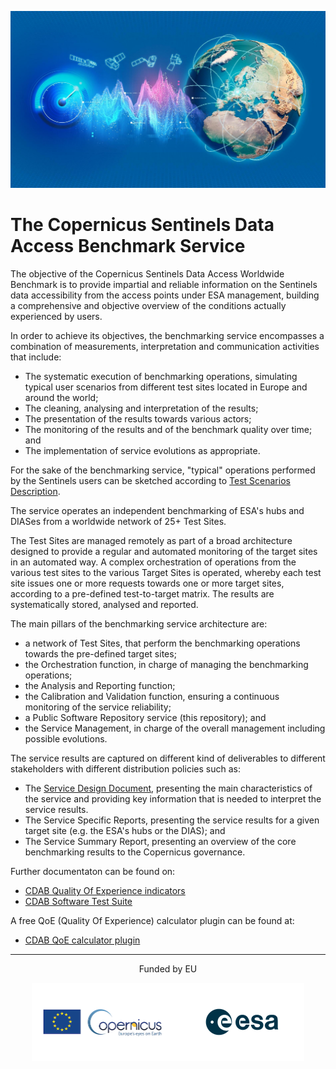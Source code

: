 
![CDAB logo](docs/images/cdab-logo.jpg)

# The Copernicus Sentinels Data Access Benchmark Service

The objective of the Copernicus Sentinels Data Access Worldwide Benchmark is to provide impartial and reliable information on the Sentinels data accessibility from the access points under ESA management, building a comprehensive and objective overview of the conditions actually experienced by users.

In order to achieve its objectives, the benchmarking service encompasses a combination of measurements, interpretation and communication activities that include:
* The systematic execution of benchmarking operations, simulating typical user scenarios from different test sites located in Europe and around the world;
* The cleaning, analysing and interpretation of the results;
* The presentation of the results towards various actors;
* The monitoring of the results and of the benchmark quality over time; and
* The implementation of service evolutions as appropriate.

For the sake of the benchmarking service, "typical" operations performed by the Sentinels users can be sketched according to [Test Scenarios Description](https://github.com/esa-cdab/cdab-testsuite/wiki/Test-Scenarios-Description).

The service operates an independent benchmarking of ESA's hubs and DIASes from a worldwide network of 25+ Test Sites.

The Test Sites are managed remotely as part of a broad architecture designed to provide a regular and automated monitoring of the target sites in an automated way. A complex orchestration of operations from the various test sites to the various Target Sites is operated, whereby each test site issues one or more requests towards one or more target sites, according to a pre-defined test-to-target matrix. The results are systematically stored, analysed and reported.

The main pillars of the benchmarking service architecture are:

* a network of Test Sites, that perform the benchmarking operations towards the pre-defined target sites;
* the Orchestration function, in charge of managing the benchmarking operations;
* the Analysis and Reporting function;
* the Calibration and Validation function, ensuring a continuous monitoring of the service reliability;
* a Public Software Repository service (this repository); and
* the Service Management, in charge of the overall management including possible evolutions.

The service results are captured on different kind of deliverables to different stakeholders with different distribution policies such as:
* The [Service Design Document](https://github.com/esa-cdab/cdab-service/blob/main/docs/Service_Design_Document_V2_0_1_signed.pdf), presenting the main characteristics of the service and providing key information that is needed to interpret the service results. 
* The Service Specific Reports, presenting the service results for a given target site (e.g. the ESA's hubs or the DIAS); and
* The Service Summary Report, presenting an overview of the core benchmarking results to the Copernicus governance.

Further documentaton can be found on:
* [CDAB Quality Of Experience indicators](https://github.com/esa-cdab/cdab-service/wiki)
* [CDAB Software Test Suite](https://github.com/esa-cdab/cdab-testsuite)

A free QoE (Quality Of Experience) calculator plugin can be found at:
* [CDAB QoE calculator plugin](https://github.com/esa-cdab/cdab-service/tree/main/tools/qoe_calculator)

<hr/>
<p align="center">Funded by EU</p>
<p align="center"><img src="copernicus-logo.png" alt="Copernicus" height="125"/><img src="esa-logo.png" alt="ESA" height="125"/></p>
